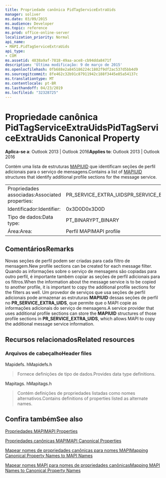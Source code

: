 ```yaml
---
title: Propriedade canônica PidTagServiceExtraUids
manager: soliver
ms.date: 03/09/2015
ms.audience: Developer
ms.topic: reference
ms.prod: office-online-server
localization_priority: Normal
api_name:
- MAPI.PidTagServiceExtraUids
api_type:
- COM
ms.assetid: 4838a9af-7818-49aa-ace8-cb94dda8471f
description: 'Última modificação: 9 de março de 2015'
ms.openlocfilehash: 0fb688e2a845186224c1802f9df2ac537d5bb4d9
ms.sourcegitcommit: 8fe462c32b91c87911942c188f3445e85a54137c
ms.translationtype: MT
ms.contentlocale: pt-BR
ms.lasthandoff: 04/23/2019
ms.locfileid: "32328725"
---
```

# <a name="pidtagserviceextrauids-canonical-property"></a><span data-ttu-id="e8592-103">Propriedade canônica PidTagServiceExtraUids</span><span class="sxs-lookup"><span data-stu-id="e8592-103">PidTagServiceExtraUids Canonical Property</span></span>

  
  
<span data-ttu-id="e8592-104">**Aplica-se a**: Outlook 2013 | Outlook 2016</span><span class="sxs-lookup"><span data-stu-id="e8592-104">**Applies to**: Outlook 2013 | Outlook 2016</span></span> 
  
<span data-ttu-id="e8592-105">Contém uma lista de estruturas [MAPIUID](mapiuid.md) que identificam seções de perfil adicionais para o serviço de mensagens.</span><span class="sxs-lookup"><span data-stu-id="e8592-105">Contains a list of [MAPIUID](mapiuid.md) structures that identify additional profile sections for the message service.</span></span> 
  
|||
|:-----|:-----|
|<span data-ttu-id="e8592-106">Propriedades associadas:</span><span class="sxs-lookup"><span data-stu-id="e8592-106">Associated properties:</span></span>  <br/> |<span data-ttu-id="e8592-107">PR_SERVICE_EXTRA_UIDS</span><span class="sxs-lookup"><span data-stu-id="e8592-107">PR_SERVICE_EXTRA_UIDS</span></span>  <br/> |
|<span data-ttu-id="e8592-108">Identificador:</span><span class="sxs-lookup"><span data-stu-id="e8592-108">Identifier:</span></span>  <br/> |<span data-ttu-id="e8592-109">0x3D0D</span><span class="sxs-lookup"><span data-stu-id="e8592-109">0x3D0D</span></span>  <br/> |
|<span data-ttu-id="e8592-110">Tipo de dados:</span><span class="sxs-lookup"><span data-stu-id="e8592-110">Data type:</span></span>  <br/> |<span data-ttu-id="e8592-111">PT_BINARY</span><span class="sxs-lookup"><span data-stu-id="e8592-111">PT_BINARY</span></span>  <br/> |
|<span data-ttu-id="e8592-112">Área:</span><span class="sxs-lookup"><span data-stu-id="e8592-112">Area:</span></span>  <br/> |<span data-ttu-id="e8592-113">Perfil MAPI</span><span class="sxs-lookup"><span data-stu-id="e8592-113">MAPI profile</span></span>  <br/> |
   
## <a name="remarks"></a><span data-ttu-id="e8592-114">Comentários</span><span class="sxs-lookup"><span data-stu-id="e8592-114">Remarks</span></span>

<span data-ttu-id="e8592-115">Novas seções de perfil podem ser criadas para cada filtro de mensagem.</span><span class="sxs-lookup"><span data-stu-id="e8592-115">New profile sections can be created for each message filter.</span></span> <span data-ttu-id="e8592-116">Quando as informações sobre o serviço de mensagens são copiadas para outro perfil, é importante também copiar as seções de perfil adicionais para os filtros.</span><span class="sxs-lookup"><span data-stu-id="e8592-116">When the information about the message service is to be copied to another profile, it is important to copy the additional profile sections for the filters as well.</span></span> <span data-ttu-id="e8592-117">Um provedor de serviços que usa seções de perfil adicionais pode armazenar as estruturas **MAPIUID** dessas seções de perfil no **PR_SERVICE_EXTRA_UIDS**, que permite que o MAPI copie as informações adicionais do serviço de mensagens.</span><span class="sxs-lookup"><span data-stu-id="e8592-117">A service provider that uses additional profile sections can store the **MAPIUID** structures of those profile sections in **PR_SERVICE_EXTRA_UIDS**, which allows MAPI to copy the additional message service information.</span></span>
  
## <a name="related-resources"></a><span data-ttu-id="e8592-118">Recursos relacionados</span><span class="sxs-lookup"><span data-stu-id="e8592-118">Related resources</span></span>

### <a name="header-files"></a><span data-ttu-id="e8592-119">Arquivos de cabeçalho</span><span class="sxs-lookup"><span data-stu-id="e8592-119">Header files</span></span>

<span data-ttu-id="e8592-120">Mapidefs. h</span><span class="sxs-lookup"><span data-stu-id="e8592-120">Mapidefs.h</span></span>
  
> <span data-ttu-id="e8592-121">Fornece definições de tipo de dados.</span><span class="sxs-lookup"><span data-stu-id="e8592-121">Provides data type definitions.</span></span>
    
<span data-ttu-id="e8592-122">Mapitags. h</span><span class="sxs-lookup"><span data-stu-id="e8592-122">Mapitags.h</span></span>
  
> <span data-ttu-id="e8592-123">Contém definições de propriedades listadas como nomes alternativos.</span><span class="sxs-lookup"><span data-stu-id="e8592-123">Contains definitions of properties listed as alternate names.</span></span>
    
## <a name="see-also"></a><span data-ttu-id="e8592-124">Confira também</span><span class="sxs-lookup"><span data-stu-id="e8592-124">See also</span></span>



[<span data-ttu-id="e8592-125">Propriedades MAPI</span><span class="sxs-lookup"><span data-stu-id="e8592-125">MAPI Properties</span></span>](mapi-properties.md)
  
[<span data-ttu-id="e8592-126">Propriedades canônicas MAPI</span><span class="sxs-lookup"><span data-stu-id="e8592-126">MAPI Canonical Properties</span></span>](mapi-canonical-properties.md)
  
[<span data-ttu-id="e8592-127">Mapear nomes de propriedades canônicas para nomes MAPI</span><span class="sxs-lookup"><span data-stu-id="e8592-127">Mapping Canonical Property Names to MAPI Names</span></span>](mapping-canonical-property-names-to-mapi-names.md)
  
[<span data-ttu-id="e8592-128">Mapear nomes MAPI para nomes de propriedades canônicas</span><span class="sxs-lookup"><span data-stu-id="e8592-128">Mapping MAPI Names to Canonical Property Names</span></span>](mapping-mapi-names-to-canonical-property-names.md)

